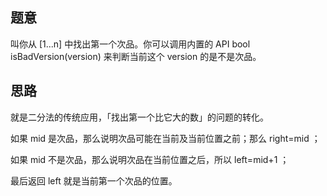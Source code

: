 ## 题意
   叫你从 [1...n] 中找出第一个次品。你可以调用内置的 API bool isBadVersion(version) 来判断当前这个 version 的是不是次品。
   
## 思路
   就是二分法的传统应用，「找出第一个比它大的数」的问题的转化。
   
   如果 mid 是次品，那么说明次品可能在当前及当前位置之前；那么 right=mid ；
   
   如果 mid 不是次品，那么说明次品在当前位置之后，所以 left=mid+1 ；
   
   最后返回 left 就是当前第一个次品的位置。
